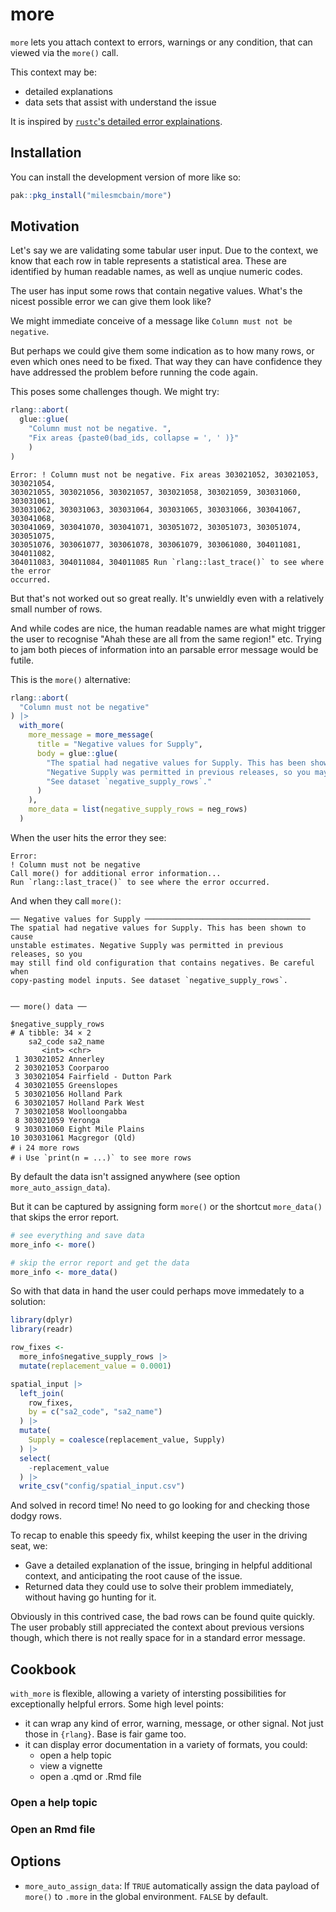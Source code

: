 
# more

<!-- badges: start -->
<!-- badges: end -->

`more` lets you attach context to errors, warnings or any condition, that can viewed via the `more()` call.

This context may be:

  - detailed explanations
  - data sets that assist with understand the issue

It is inspired by [`rustc`'s detailed error explainations](https://rustc-dev-guide.rust-lang.org/diagnostics.html).

## Installation

You can install the development version of more like so:

``` r
pak::pkg_install("milesmcbain/more")
```

## Motivation

Let's say we are validating some tabular user input. Due to the context, we know that each row in table represents a statistical area. These are identified by human readable names, as well as unqiue numeric codes.

The user has input some rows that contain negative values. What's the nicest possible error we can give them look like?

We might immediate conceive of a message like `Column must not be negative`.

But perhaps we could give them some indication as to how many rows, or even which ones need to be fixed. That way they can have confidence they have addressed the problem before running the code again.

This poses some challenges though. We might try:

```r
rlang::abort(
  glue::glue(
    "Column must not be negative. ",
    "Fix areas {paste0(bad_ids, collapse = ', ' )}"
    )
)
```

```
Error: ! Column must not be negative. Fix areas 303021052, 303021053, 303021054,
303021055, 303021056, 303021057, 303021058, 303021059, 303031060, 303031061,
303031062, 303031063, 303031064, 303031065, 303031066, 303041067, 303041068,
303041069, 303041070, 303041071, 303051072, 303051073, 303051074, 303051075,
303051076, 303061077, 303061078, 303061079, 303061080, 304011081, 304011082,
304011083, 304011084, 304011085 Run `rlang::last_trace()` to see where the error
occurred.

```

But that's not worked out so great really. It's unwieldly even with a relatively small number of rows.

And while codes are nice, the human readable names are what might trigger the user to recognise "Ahah these are all from the same region!" etc. Trying to jam both pieces of information into an parsable error message would be futile.

This is the `more()` alternative:

```r
rlang::abort(
  "Column must not be negative"
) |>
  with_more(
    more_message = more_message(
      title = "Negative values for Supply",
      body = glue::glue(
        "The spatial had negative values for Supply. This has been shown to cause unstable estimates.\n",
        "Negative Supply was permitted in previous releases, so you may still find old configuration that contains negatives. Be careful when copy-pasting model inputs.\n",
        "See dataset `negative_supply_rows`."
      )
    ),
    more_data = list(negative_supply_rows = neg_rows)
  )

```

When the user hits the error they see:

```
Error:
! Column must not be negative
Call more() for additional error information...
Run `rlang::last_trace()` to see where the error occurred.
```

And when they call `more()`:

```
── Negative values for Supply ─────────────────────────────────────
The spatial had negative values for Supply. This has been shown to cause
unstable estimates. Negative Supply was permitted in previous releases, so you
may still find old configuration that contains negatives. Be careful when
copy-pasting model inputs. See dataset `negative_supply_rows`.


── more() data ──

$negative_supply_rows
# A tibble: 34 × 2
    sa2_code sa2_name
       <int> <chr>
 1 303021052 Annerley
 2 303021053 Coorparoo
 3 303021054 Fairfield - Dutton Park
 4 303021055 Greenslopes
 5 303021056 Holland Park
 6 303021057 Holland Park West
 7 303021058 Woolloongabba
 8 303021059 Yeronga
 9 303031060 Eight Mile Plains
10 303031061 Macgregor (Qld)
# ℹ 24 more rows
# ℹ Use `print(n = ...)` to see more rows
```

By default the data isn't assigned anywhere (see option `more_auto_assign_data`).

But it can be captured by assigning form `more()` or the shortcut `more_data()` that skips the error report.

```r
# see everything and save data
more_info <- more()

# skip the error report and get the data
more_info <- more_data()
```

So with that data in hand the user could perhaps move immedately to a solution:

```r
library(dplyr)
library(readr)

row_fixes <-
  more_info$negative_supply_rows |>
  mutate(replacement_value = 0.0001)

spatial_input |>
  left_join(
    row_fixes,
    by = c("sa2_code", "sa2_name")
  ) |>
  mutate(
    Supply = coalesce(replacement_value, Supply)
  ) |>
  select(
    -replacement_value
  ) |>
  write_csv("config/spatial_input.csv")
```

And solved in record time! No need to go looking for and checking those dodgy rows.

To recap to enable this speedy fix, whilst keeping the user in the driving seat, we:

  - Gave a detailed explanation of the issue, bringing in helpful additional context, and anticipating the root cause of the issue.
  - Returned data they could use to solve their problem immediately, without having go hunting for it.

Obviously in this contrived case, the bad rows can be found quite quickly. The user probably still appreciated the context about previous versions though, which there is not really space for in a standard error message.

## Cookbook

`with_more` is flexible, allowing a variety of intersting possibilities for exceptionally helpful errors. Some high level points:

- it can wrap any kind of error, warning, message, or other signal. Not just those in `{rlang}`. Base is fair game too.
- it can display error documentation in a variety of formats, you could:
  - open a help topic
  - view a vignette
  - open a .qmd or .Rmd file


### Open a help topic

### Open an Rmd file


## Options

  - `more_auto_assign_data`: If `TRUE` automatically assign the data payload of `more()` to `.more` in the global environment. `FALSE` by default.
